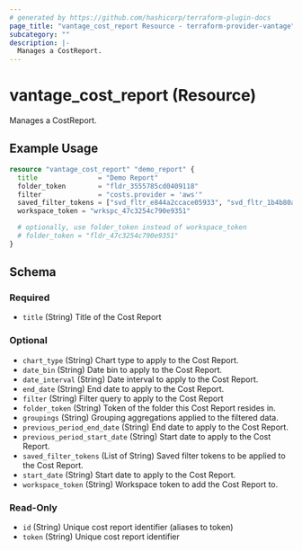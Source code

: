```yaml
---
# generated by https://github.com/hashicorp/terraform-plugin-docs
page_title: "vantage_cost_report Resource - terraform-provider-vantage"
subcategory: ""
description: |-
  Manages a CostReport.
---
```


# vantage_cost_report (Resource)

Manages a CostReport.

## Example Usage

```terraform
resource "vantage_cost_report" "demo_report" {
  title               = "Demo Report"
  folder_token        = "fldr_3555785cd0409118"
  filter              = "costs.provider = 'aws'"
  saved_filter_tokens = ["svd_fltr_e844a2ccace05933", "svd_fltr_1b4b80a380ef4ba2"]
  workspace_token = "wrkspc_47c3254c790e9351"

  # optionally, use folder_token instead of workspace_token
  # folder_token = "fldr_47c3254c790e9351"
}
```

<!-- schema generated by tfplugindocs -->
## Schema

### Required

- `title` (String) Title of the Cost Report

### Optional

- `chart_type` (String) Chart type to apply to the Cost Report.
- `date_bin` (String) Date bin to apply to the Cost Report.
- `date_interval` (String) Date interval to apply to the Cost Report.
- `end_date` (String) End date to apply to the Cost Report.
- `filter` (String) Filter query to apply to the Cost Report
- `folder_token` (String) Token of the folder this Cost Report resides in.
- `groupings` (String) Grouping aggregations applied to the filtered data.
- `previous_period_end_date` (String) End date to apply to the Cost Report.
- `previous_period_start_date` (String) Start date to apply to the Cost Report.
- `saved_filter_tokens` (List of String) Saved filter tokens to be applied to the Cost Report.
- `start_date` (String) Start date to apply to the Cost Report.
- `workspace_token` (String) Workspace token to add the Cost Report to.

### Read-Only

- `id` (String) Unique cost report identifier (aliases to token)
- `token` (String) Unique cost report identifier


